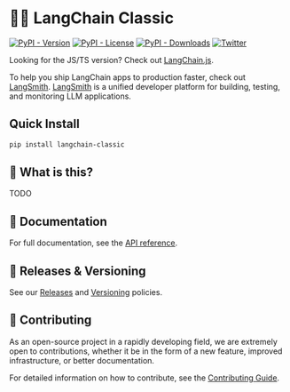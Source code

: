# 🦜️🔗 LangChain Classic

[![PyPI - Version](https://img.shields.io/pypi/v/langchain-classic?label=%20)](https://pypi.org/project/langchain-classic/#history)
[![PyPI - License](https://img.shields.io/pypi/l/langchain-classic)](https://opensource.org/licenses/MIT)
[![PyPI - Downloads](https://img.shields.io/pepy/dt/langchain-classic)](https://pypistats.org/packages/langchain-classic)
[![Twitter](https://img.shields.io/twitter/url/https/twitter.com/langchainai.svg?style=social&label=Follow%20%40LangChainAI)](https://twitter.com/langchainai)

Looking for the JS/TS version? Check out [LangChain.js](https://github.com/langchain-ai/langchainjs).

To help you ship LangChain apps to production faster, check out [LangSmith](https://smith.langchain.com).
[LangSmith](https://smith.langchain.com) is a unified developer platform for building, testing, and monitoring LLM applications.

## Quick Install

```bash
pip install langchain-classic
```

## 🤔 What is this?

TODO

## 📖 Documentation

For full documentation, see the [API reference](https://reference.langchain.com/python/langchain_classic).

## 📕 Releases & Versioning

See our [Releases](https://docs.langchain.com/oss/python/release-policy) and [Versioning](https://docs.langchain.com/oss/python/versioning) policies.

## 💁 Contributing

As an open-source project in a rapidly developing field, we are extremely open to contributions, whether it be in the form of a new feature, improved infrastructure, or better documentation.

For detailed information on how to contribute, see the [Contributing Guide](https://docs.langchain.com/oss/python/contributing/overview).
